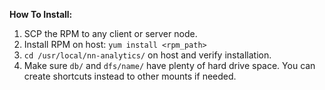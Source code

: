**How To Install:**

1. SCP the RPM to any client or server node.
2. Install RPM on host: `yum install <rpm_path>`
3. `cd /usr/local/nn-analytics/` on host and verify installation.
4. Make sure `db/` and `dfs/name/` have plenty of hard drive space. You can create shortcuts instead to other mounts if needed.
